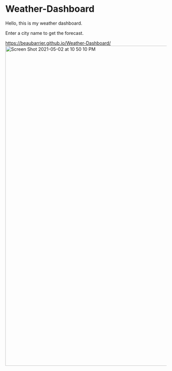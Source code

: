 # Weather-Dashboard

Hello, this is my weather dashboard. 

Enter a city name to get the forecast.

https://beaubarrier.github.io/Weather-Dashboard/
<img width="998" alt="Screen Shot 2021-05-02 at 10 50 10 PM" src="https://user-images.githubusercontent.com/78766978/116844822-18d6ac00-ab99-11eb-8cbd-17392e4f35a5.png">

